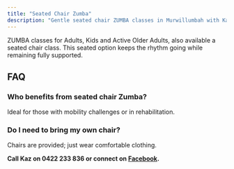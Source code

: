```yaml
---
title: "Seated Chair Zumba"
description: "Gentle seated chair ZUMBA classes in Murwillumbah with Kaz Chapman."
---
```


ZUMBA classes for Adults, Kids and Active Older Adults, also available a seated chair class. This seated option keeps the rhythm going while remaining fully supported.

## FAQ
### Who benefits from seated chair Zumba?
Ideal for those with mobility challenges or in rehabilitation.
### Do I need to bring my own chair?
Chairs are provided; just wear comfortable clothing.

**Call Kaz on 0422 233 836 or connect on [Facebook](https://www.facebook.com/p/Kazumbah-Murwillumbah-Zumba-with-Kaz-100057742846960/).**
